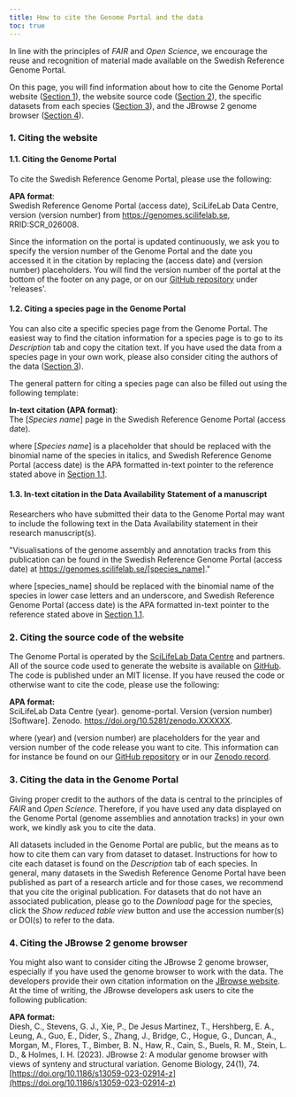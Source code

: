 ```yaml
---
title: How to cite the Genome Portal and the data
toc: true
---
```


In line with the principles of _FAIR_ and _Open Science_, we encourage the reuse and recognition of material made available on the Swedish Reference Genome Portal.

On this page, you will find information about how to cite the Genome Portal website ([Section 1](#1-citing-the-website)), the website source code ([Section 2](#2-citing-the-source-code-of-the-website)), the specific datasets from each species ([Section 3](#3-citing-the-data-in-the-genome-portal)), and the JBrowse 2 genome browser ([Section 4](#4-citing-the-jbrowse-2-genome-browser)).

### 1. Citing the website

#### 1.1. Citing the Genome Portal

To cite the Swedish Reference Genome Portal, please use the following:

**APA format**:\
Swedish Reference Genome Portal (access date), SciLifeLab Data Centre, version (version number) from <https://genomes.scilifelab.se>, RRID:SCR_026008.

Since the information on the portal is updated continuously, we ask you to specify the version number of the Genome Portal and the date you accessed it in the citation by replacing the (access date) and (version number) placeholders. You will find the version number of the portal at the bottom of the footer on any page, or on our <a target="_blank" href="https://github.com/ScilifelabDataCentre/genome-portal/">GitHub repository</a> under 'releases'.

#### 1.2. Citing a species page in the Genome Portal

You can also cite a specific species page from the Genome Portal. The easiest way to find the citation information for a species page is to go to its _Description_ tab and copy the citation text. If you have used the data from a species page in your own work, please also consider citing the authors of the data ([Section 3](#3-citing-the-data-in-the-genome-portal)).

The general pattern for citing a species page can also be filled out using the following template:

**In-text citation (APA format)**:\
The [_Species name_] page in the Swedish Reference Genome Portal (access date).

where [_Species name_] is a placeholder that should be replaced with the binomial name of the species in italics, and Swedish Reference Genome Portal (access date) is the APA formatted in-text pointer to the reference stated above in [Section 1.1](#11-citing-the-genome-portal).

#### 1.3. In-text citation in the Data Availability Statement of a manuscript

Researchers who have submitted their data to the Genome Portal may want to include the following text in the Data Availability statement in their research manuscript(s).

"Visualisations of the genome assembly and annotation tracks from this publication can be found in the Swedish Reference Genome Portal (access date) at <https://genomes.scilifelab.se/[species_name]>."

where [species_name] should be replaced with the binomial name of the species in lower case letters and an underscore, and Swedish Reference Genome Portal (access date) is the APA formatted in-text pointer to the reference stated above in [Section 1.1](#11-citing-the-genome-portal).

### 2. Citing the source code of the website

The Genome Portal is operated by the <a target="_blank" href="https://scilifelab.se/data">SciLifeLab Data Centre</a> and partners. All of the source code used to generate the website is available on [GitHub](https://github.com/ScilifelabDataCentre/genome-portal/). The code is published under an MIT license. If you have reused the code or otherwise want to cite the code, please use the following:

**APA format:**\
SciLifeLab Data Centre (year). genome-portal. Version (version number) [Software]. Zenodo. <https://doi.org/10.5281/zenodo.XXXXXX>.

where (year) and (version number) are placeholders for the year and version number of the code release you want to cite. This information can for instance be found on our <a target="_blank" href="https://github.com/ScilifelabDataCentre/genome-portal/">GitHub repository</a> or in our <a target="_blank" href="https://doi.org/10.5281/zenodo.XXXXXX">Zenodo record</a>.

### 3. Citing the data in the Genome Portal

Giving proper credit to the authors of the data is central to the principles of _FAIR_ and _Open Science_. Therefore, if you have used any data displayed on the Genome Portal
(genome assemblies and annotation tracks) in your own work, we kindly ask you to cite the data.

All datasets included in the Genome Portal are public, but the means as to how to cite them can vary from dataset to dataset. Instructions for how to cite each dataset is found on the _Description_ tab of each species. In general, many datasets in the Swedish Reference Genome Portal have been published as part of a research article and for those cases, we recommend that you cite the original publication. For datasets that do not have an associated publication, please go to the _Download_ page for the species, click the _Show reduced table view_ button and use the accession number(s) or DOI(s) to refer to the data.

### 4. Citing the JBrowse 2 genome browser

You might also want to consider citing the JBrowse 2 genome browser, especially if you have used the genome browser to work with the data. The developers provide their own citation information on the [JBrowse website](https://jbrowse.org/). At the time of writing, the JBrowse developers ask users to cite the following publication:

**APA format:**\
Diesh, C., Stevens, G. J., Xie, P., De Jesus Martinez, T., Hershberg, E. A., Leung, A., Guo, E., Dider, S., Zhang, J., Bridge, C., Hogue, G., Duncan, A., Morgan, M., Flores, T., Bimber, B. N., Haw, R., Cain, S., Buels, R. M., Stein, L. D., & Holmes, I. H. (2023). JBrowse 2: A modular genome browser with views of synteny and structural variation. Genome Biology, 24(1), 74. [https://doi.org/10.1186/s13059-023-02914-z](https://doi.org/10.1186/s13059-023-02914-z)
